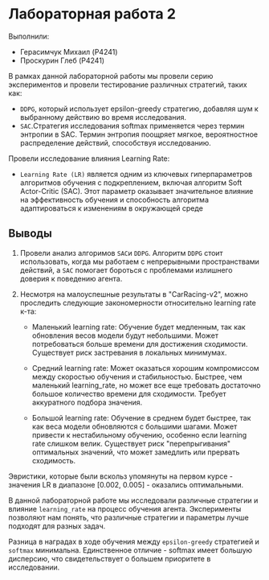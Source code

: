 # Лабораторная работа 2

Выполнили:
* Герасимчук Михаил (P4241)
* Проскурин Глеб (P4241)

В рамках данной лабораторной работы мы провели серию экспериментов и провели тестирование различных стратегий, таких как:
* `DDPG`, который использует epsilon-greedy стратегию, добавляя шум к выбранному действию во время исследования.
* `SAC`.Стратегия исследования softmax применяется через термин энтропии в SAC. Термин энтропия поощряет мягкое, вероятностное распределение действий, способствуя исследованию.

Провели исследование влияния Learning Rate:
* `Learning Rate (LR)` является одним из ключевых гиперпараметров алгоритмов обучения с подкреплением, включая алгоритм Soft Actor-Critic (SAC). Этот параметр оказывает значительное влияние на эффективность обучения и способность алгоритма адаптироваться к изменениям в окружающей среде


## Выводы
1. Провели анализ алгоримов `SAC`и `DDPG`. Алгоритм `DDPG` стоит использовать, когда мы работаем с непрерывными пространствами действий, а `SAC` помогает бороться с проблемами излишнего доверия к поведению агента.

2. Несмотря на малоуспешные результаты в "CarRacing-v2", можно проследить следующие закономерности относительно learning rate к-та:

    * Маленький learning rate: Обучение будет медленным, так как обновления весов модели будут небольшими. Может потребоваться больше времени для достижения сходимости. Существует риск застревания в локальных минимумах.

    * Средний learning rate: Может оказаться хорошим компромиссом между скоростью обучения и стабильностью. Быстрее, чем маленький learning_rate, но может все еще требовать достаточно большое количество времени для сходимости. Требует аккуратного подбора значения.

    * Большой learning rate: Обучение в среднем будет быстрее, так как веса модели обновляются с большими шагами. Может привести к нестабильному обучению, особенно если learning rate слишком велик. Существует риск "перепрыгивания" оптимальных значений, что может замедлить или прервать сходимость.

Эвристики, которые были вскольз упомянуты на первом курсе - значения LR в диапазоне [0.002, 0.005] - оказались оптимальными.

В данной лабораторной работе мы исследовали различные стратегии и влияние `learning_rate` на процесс обучения агента. Эксперименты позволяют нам понять, что различные стратегии и параметры лучше подходят для разных задач.

Разница в наградах в ходе обучения между `epsilon-greedy` стратегией и `softmax` минимальна. Единственное отличие - softmax имеет большую дисперсию, что свидетельствует о большем приоритете в исследовании.